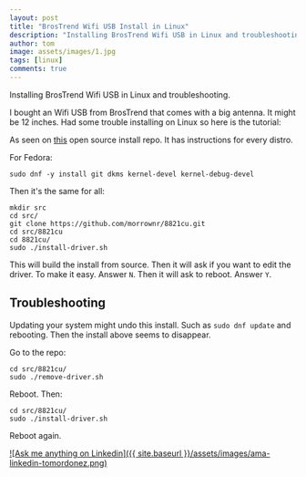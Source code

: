 ```yaml
---
layout: post
title: "BrosTrend Wifi USB Install in Linux"
description: "Installing BrosTrend Wifi USB in Linux and troubleshooting."
author: tom
image: assets/images/1.jpg
tags: [linux]
comments: true
---
```


Installing BrosTrend Wifi USB in Linux and troubleshooting.

I bought an Wifi USB from BrosTrend that comes with a big antenna. It might be 12 inches. Had some trouble installing on Linux so here is the tutorial:

As seen on [this](https://github.com/morrownr/8821cu) open source install repo. It has instructions for every distro.

For Fedora:

	sudo dnf -y install git dkms kernel-devel kernel-debug-devel

Then it's the same for all:

	mkdir src
	cd src/
	git clone https://github.com/morrownr/8821cu.git
	cd src/8821cu
	cd 8821cu/
	sudo ./install-driver.sh

This will build the install from source. Then it will ask if you want to edit the driver. To make it easy. Answer `N`. Then it will ask to reboot. Answer `Y`.

## Troubleshooting

Updating your system might undo this install. Such as `sudo dnf update` and rebooting. Then the install above seems to disappear.

Go to the repo:

	cd src/8821cu/
	sudo ./remove-driver.sh 

Reboot. Then:

	cd src/8821cu/
	sudo ./install-driver.sh

Reboot again.


[![Ask me anything on Linkedin]({{ site.baseurl }}/assets/images/ama-linkedin-tomordonez.png)](https://www.linkedin.com/in/tomordonez/)